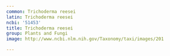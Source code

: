 ```yaml
---
common: Trichoderma reesei
latin: Trichoderma reesei
ncbi: '51453'
title: Trichoderma reesei
group: Plants and Fungi
image: http://www.ncbi.nlm.nih.gov/Taxonomy/taxi/images/201

---
```

